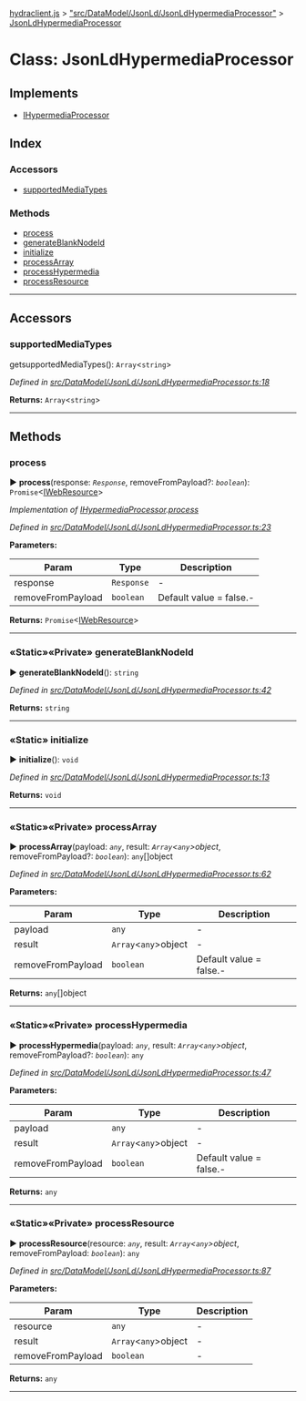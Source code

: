 [hydraclient.js](../README.md) > ["src/DataModel/JsonLd/JsonLdHypermediaProcessor"](../modules/_src_datamodel_jsonld_jsonldhypermediaprocessor_.md) > [JsonLdHypermediaProcessor](../classes/_src_datamodel_jsonld_jsonldhypermediaprocessor_.jsonldhypermediaprocessor.md)



# Class: JsonLdHypermediaProcessor

## Implements

* [IHypermediaProcessor](../interfaces/_src_datamodel_ihypermediaprocessor_.ihypermediaprocessor.md)

## Index

### Accessors

* [supportedMediaTypes](_src_datamodel_jsonld_jsonldhypermediaprocessor_.jsonldhypermediaprocessor.md#supportedmediatypes)


### Methods

* [process](_src_datamodel_jsonld_jsonldhypermediaprocessor_.jsonldhypermediaprocessor.md#process)
* [generateBlankNodeId](_src_datamodel_jsonld_jsonldhypermediaprocessor_.jsonldhypermediaprocessor.md#generateblanknodeid)
* [initialize](_src_datamodel_jsonld_jsonldhypermediaprocessor_.jsonldhypermediaprocessor.md#initialize)
* [processArray](_src_datamodel_jsonld_jsonldhypermediaprocessor_.jsonldhypermediaprocessor.md#processarray)
* [processHypermedia](_src_datamodel_jsonld_jsonldhypermediaprocessor_.jsonldhypermediaprocessor.md#processhypermedia)
* [processResource](_src_datamodel_jsonld_jsonldhypermediaprocessor_.jsonldhypermediaprocessor.md#processresource)



---

## Accessors
<a id="supportedmediatypes"></a>

###  supportedMediaTypes


getsupportedMediaTypes(): `Array`<`string`>


*Defined in [src/DataModel/JsonLd/JsonLdHypermediaProcessor.ts:18](https://github.com//HydraCG/Heracles.ts/blob/master/src/DataModel/JsonLd/JsonLdHypermediaProcessor.ts#L18)*





**Returns:** `Array`<`string`>



___


## Methods
<a id="process"></a>

###  process

► **process**(response: *`Response`*, removeFromPayload?: *`boolean`*): `Promise`<[IWebResource](../interfaces/_src_datamodel_iwebresource_.iwebresource.md)>




*Implementation of [IHypermediaProcessor](../interfaces/_src_datamodel_ihypermediaprocessor_.ihypermediaprocessor.md).[process](../interfaces/_src_datamodel_ihypermediaprocessor_.ihypermediaprocessor.md#process)*

*Defined in [src/DataModel/JsonLd/JsonLdHypermediaProcessor.ts:23](https://github.com//HydraCG/Heracles.ts/blob/master/src/DataModel/JsonLd/JsonLdHypermediaProcessor.ts#L23)*



**Parameters:**

| Param  | Type                | Description  |
| ------ | ------------------- | ------------ |
| response | `Response` | - |
| removeFromPayload | `boolean` | Default value = false.- |





**Returns:** `Promise`<[IWebResource](../interfaces/_src_datamodel_iwebresource_.iwebresource.md)>





___

<a id="generateblanknodeid"></a>

### «Static»«Private» generateBlankNodeId

► **generateBlankNodeId**(): `string`




*Defined in [src/DataModel/JsonLd/JsonLdHypermediaProcessor.ts:42](https://github.com//HydraCG/Heracles.ts/blob/master/src/DataModel/JsonLd/JsonLdHypermediaProcessor.ts#L42)*





**Returns:** `string`





___

<a id="initialize"></a>

### «Static» initialize

► **initialize**(): `void`




*Defined in [src/DataModel/JsonLd/JsonLdHypermediaProcessor.ts:13](https://github.com//HydraCG/Heracles.ts/blob/master/src/DataModel/JsonLd/JsonLdHypermediaProcessor.ts#L13)*





**Returns:** `void`





___

<a id="processarray"></a>

### «Static»«Private» processArray

► **processArray**(payload: *`any`*, result: *`Array`<`any`>object*, removeFromPayload?: *`boolean`*): `any`[]object




*Defined in [src/DataModel/JsonLd/JsonLdHypermediaProcessor.ts:62](https://github.com//HydraCG/Heracles.ts/blob/master/src/DataModel/JsonLd/JsonLdHypermediaProcessor.ts#L62)*



**Parameters:**

| Param  | Type                | Description  |
| ------ | ------------------- | ------------ |
| payload | `any` | - |
| result | `Array`<`any`>object | - |
| removeFromPayload | `boolean` | Default value = false.- |





**Returns:** `any`[]object





___

<a id="processhypermedia"></a>

### «Static»«Private» processHypermedia

► **processHypermedia**(payload: *`any`*, result: *`Array`<`any`>object*, removeFromPayload?: *`boolean`*): `any`




*Defined in [src/DataModel/JsonLd/JsonLdHypermediaProcessor.ts:47](https://github.com//HydraCG/Heracles.ts/blob/master/src/DataModel/JsonLd/JsonLdHypermediaProcessor.ts#L47)*



**Parameters:**

| Param  | Type                | Description  |
| ------ | ------------------- | ------------ |
| payload | `any` | - |
| result | `Array`<`any`>object | - |
| removeFromPayload | `boolean` | Default value = false.- |





**Returns:** `any`





___

<a id="processresource"></a>

### «Static»«Private» processResource

► **processResource**(resource: *`any`*, result: *`Array`<`any`>object*, removeFromPayload: *`boolean`*): `any`




*Defined in [src/DataModel/JsonLd/JsonLdHypermediaProcessor.ts:87](https://github.com//HydraCG/Heracles.ts/blob/master/src/DataModel/JsonLd/JsonLdHypermediaProcessor.ts#L87)*



**Parameters:**

| Param  | Type                | Description  |
| ------ | ------------------- | ------------ |
| resource | `any` | - |
| result | `Array`<`any`>object | - |
| removeFromPayload | `boolean` | - |





**Returns:** `any`





___


